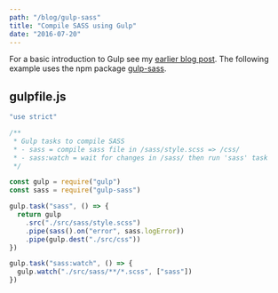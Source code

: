 ```yaml
---
path: "/blog/gulp-sass"
title: "Compile SASS using Gulp"
date: "2016-07-20"
---
```


For a basic introduction to Gulp see my [earlier blog post](/blog/gulp/). The following example uses the npm package [gulp-sass](https://github.com/dlmanning/gulp-sass).

## gulpfile.js

```javascript
"use strict"

/**
 * Gulp tasks to compile SASS
 * - sass = compile sass file in /sass/style.scss => /css/
 * - sass:watch = wait for changes in /sass/ then run 'sass' task
 */

const gulp = require("gulp")
const sass = require("gulp-sass")

gulp.task("sass", () => {
  return gulp
    .src("./src/sass/style.scss")
    .pipe(sass().on("error", sass.logError))
    .pipe(gulp.dest("./src/css"))
})

gulp.task("sass:watch", () => {
  gulp.watch("./src/sass/**/*.scss", ["sass"])
})
```
